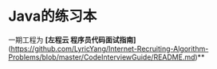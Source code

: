 
# Java的练习本

一期工程为 **[左程云 程序员代码面试指南]**(https://github.com/LyricYang/Internet-Recruiting-Algorithm-Problems/blob/master/CodeInterviewGuide/README.md)**
